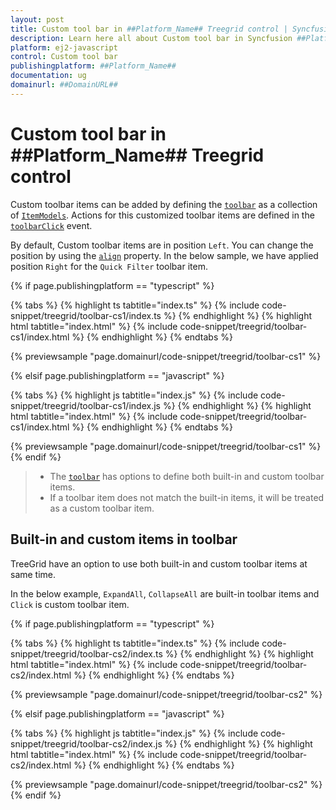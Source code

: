 ```yaml
---
layout: post
title: Custom tool bar in ##Platform_Name## Treegrid control | Syncfusion
description: Learn here all about Custom tool bar in Syncfusion ##Platform_Name## Treegrid control of Syncfusion Essential JS 2 and more.
platform: ej2-javascript
control: Custom tool bar 
publishingplatform: ##Platform_Name##
documentation: ug
domainurl: ##DomainURL##
---
```


# Custom tool bar in ##Platform_Name## Treegrid control

Custom toolbar items can be added by defining the [`toolbar`](../../api/treegrid/#toolbar) as a collection of [`ItemModels`](../../api/toolbar/#item).
Actions for this customized toolbar items are defined in the [`toolbarClick`](../../api/treegrid/#toolbarclick) event.

By default, Custom toolbar items are in position `Left`. You can change the position by using the [`align`](../../api/toolbar/#item) property. In the below sample, we have applied position `Right` for the `Quick Filter` toolbar item.

{% if page.publishingplatform == "typescript" %}

 {% tabs %}
{% highlight ts tabtitle="index.ts" %}
{% include code-snippet/treegrid/toolbar-cs1/index.ts %}
{% endhighlight %}
{% highlight html tabtitle="index.html" %}
{% include code-snippet/treegrid/toolbar-cs1/index.html %}
{% endhighlight %}
{% endtabs %}
        
{% previewsample "page.domainurl/code-snippet/treegrid/toolbar-cs1" %}

{% elsif page.publishingplatform == "javascript" %}

{% tabs %}
{% highlight js tabtitle="index.js" %}
{% include code-snippet/treegrid/toolbar-cs1/index.js %}
{% endhighlight %}
{% highlight html tabtitle="index.html" %}
{% include code-snippet/treegrid/toolbar-cs1/index.html %}
{% endhighlight %}
{% endtabs %}

{% previewsample "page.domainurl/code-snippet/treegrid/toolbar-cs1" %}
{% endif %}

> * The [`toolbar`](../../api/treegrid/#toolbar) has options to define both built-in and custom toolbar items.
> * If a toolbar item does not match the built-in items, it will be treated as a custom toolbar item.

## Built-in and custom items in toolbar

TreeGrid have an option to use both built-in and custom toolbar items at same time.

In the below example, `ExpandAll`, `CollapseAll` are built-in toolbar items and `Click` is custom toolbar item.

{% if page.publishingplatform == "typescript" %}

 {% tabs %}
{% highlight ts tabtitle="index.ts" %}
{% include code-snippet/treegrid/toolbar-cs2/index.ts %}
{% endhighlight %}
{% highlight html tabtitle="index.html" %}
{% include code-snippet/treegrid/toolbar-cs2/index.html %}
{% endhighlight %}
{% endtabs %}
        
{% previewsample "page.domainurl/code-snippet/treegrid/toolbar-cs2" %}

{% elsif page.publishingplatform == "javascript" %}

{% tabs %}
{% highlight js tabtitle="index.js" %}
{% include code-snippet/treegrid/toolbar-cs2/index.js %}
{% endhighlight %}
{% highlight html tabtitle="index.html" %}
{% include code-snippet/treegrid/toolbar-cs2/index.html %}
{% endhighlight %}
{% endtabs %}

{% previewsample "page.domainurl/code-snippet/treegrid/toolbar-cs2" %}
{% endif %}

<!-- Custom toolbar

Custom toolbar is used to customize the whole toolbar. It can be added by defining `toolbarTemplate` as an HTML element ID.
Actions for this toolbar template items are defined in the [`toolbarClick`](../../api/treegrid/#toolbarclick) event.

{% if page.publishingplatform == "typescript" %}

 {% tabs %}
{% highlight ts tabtitle="index.ts" %}
{% include code-snippet/treegrid/toolbar-template-cs1/index.ts %}
{% endhighlight %}
{% highlight html tabtitle="index.html" %}
{% include code-snippet/treegrid/toolbar-template-cs1/index.html %}
{% endhighlight %}
{% endtabs %}
        
{% previewsample "page.domainurl/code-snippet/treegrid/toolbar-template-cs1" %}

{% elsif page.publishingplatform == "javascript" %}

{% tabs %}
{% highlight js tabtitle="index.js" %}
{% include code-snippet/treegrid/toolbar-template-cs1/index.js %}
{% endhighlight %}
{% highlight html tabtitle="index.html" %}
{% include code-snippet/treegrid/toolbar-template-cs1/index.html %}
{% endhighlight %}
{% endtabs %}

{% previewsample "page.domainurl/code-snippet/treegrid/toolbar-template-cs1" %}
{% endif %} -->